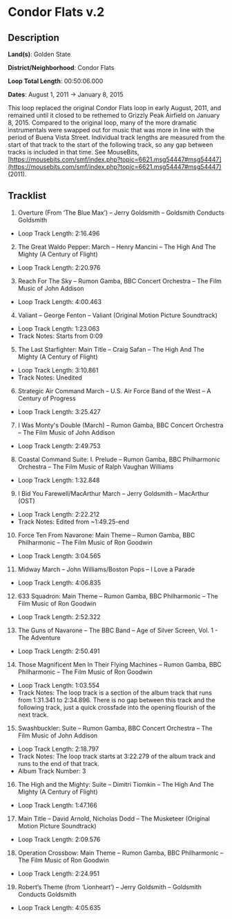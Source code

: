 # Condor Flats v.2

## Description

**Land(s)**: Golden State

**District/Neighborhood**: Condor Flats

**Loop Total Length**: 00:50:06.000

**Dates**: August 1, 2011 → January 8, 2015

This loop replaced the original Condor Flats loop in early August, 2011, and remained until it closed to be rethemed to Grizzly Peak Airfield on January 8, 2015. Compared to the original loop, many of the more dramatic instrumentals were swapped out for music that was more in line with the period of Buena Vista Street. Individual track lengths are measured from the start of that track to the start of the following track, so any gap between tracks is included in that time. See MouseBits, [https://mousebits.com/smf/index.php?topic=6621.msg54447#msg54447](https://mousebits.com/smf/index.php?topic=6621.msg54447#msg54447) (2011).

## Tracklist

1. Overture (From ‘The Blue Max’) – Jerry Goldsmith – Goldsmith Conducts Goldsmith
- Loop Track Length: 2:16.496

2. The Great Waldo Pepper: March – Henry Mancini – The High And The Mighty (A Century of Flight)
- Loop Track Length: 2:20.976

3. Reach For The Sky – Rumon Gamba, BBC Concert Orchestra – The Film Music of John Addison
- Loop Track Length: 4:00.463

4. Valiant – George Fenton – Valiant (Original Motion Picture Soundtrack)
- Loop Track Length: 1:23.063
- Track Notes: Starts from 0:09

5. The Last Starfighter: Main Title – Craig Safan – The High And The Mighty (A Century of Flight)
- Loop Track Length: 3:10.861
- Track Notes: Unedited

6. Strategic Air Command March – U.S. Air Force Band of the West – A Century of Progress
- Loop Track Length: 3:25.427

7. I Was Monty's Double (March) – Rumon Gamba, BBC Concert Orchestra – The Film Music of John Addison
- Loop Track Length: 2:49.753

8. Coastal Command Suite: I. Prelude – Rumon Gamba, BBC Philharmonic Orchestra – The Film Music of Ralph Vaughan Williams
- Loop Track Length: 1:32.848

9. I Bid You Farewell/MacArthur March – Jerry Goldsmith – MacArthur (OST)
- Loop Track Length: 2:22.212
- Track Notes: Edited from ~1:49.25-end

10. Force Ten From Navarone: Main Theme – Rumon Gamba, BBC Philharmonic – The Film Music of Ron Goodwin
- Loop Track Length: 3:04.565

11. Midway March – John Williams/Boston Pops – I Love a Parade
- Loop Track Length: 4:06.835

12. 633 Squadron: Main Theme – Rumon Gamba, BBC Philharmonic – The Film Music of Ron Goodwin
- Loop Track Length: 2:52.322

13. The Guns of Navarone – The BBC Band – Age of Silver Screen, Vol. 1 - The Adventure
- Loop Track Length: 2:50.491

14. Those Magnificent Men In Their Flying Machines – Rumon Gamba, BBC Philharmonic – The Film Music of Ron Goodwin
- Loop Track Length: 1:03.554
- Track Notes: The loop track is a section of the album track that runs from 1:31.341 to 2:34.896. There is no gap between this track and the following track, just a quick crossfade into the opening flourish of the next track.

15. Swashbuckler: Suite – Rumon Gamba, BBC Concert Orchestra – The Film Music of John Addison
- Loop Track Length: 2:18.797
- Track Notes: The loop track starts at 3:22.279 of the album track and runs to the end of that track.
- Album Track Number: 3

16. The High and the Mighty: Suite – Dimitri Tiomkin – The High And The Mighty (A Century of Flight)
- Loop Track Length: 1:47.166

17. Main Title – David Arnold, Nicholas Dodd – The Musketeer (Original Motion Picture Soundtrack)
- Loop Track Length: 2:09.576

18. Operation Crossbow: Main Theme – Rumon Gamba, BBC Philharmonic – The Film Music of Ron Goodwin
- Loop Track Length: 2:24.951

19. Robert’s Theme (from ‘Lionheart’) – Jerry Goldsmith – Goldsmith Conducts Goldsmith
- Loop Track Length: 4:05.635

